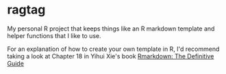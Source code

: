# ragtag
My personal R project that keeps things like an R markdown template and helper functions that I like to use. 

For an explanation of how to create your own template in R, I'd recommend taking a look at Chapter 18 in Yihui Xie's book [Rmarkdown: The Definitive Guide](https://bookdown.org/yihui/rmarkdown/new-formats.html)
